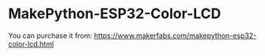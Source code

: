 # MakePython-ESP32-Color-LCD

You can purchase it from:
https://www.makerfabs.com/makepython-esp32-color-lcd.html

